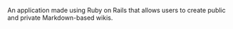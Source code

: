 An application made using Ruby on Rails that allows users to create public and private Markdown-based wikis.
